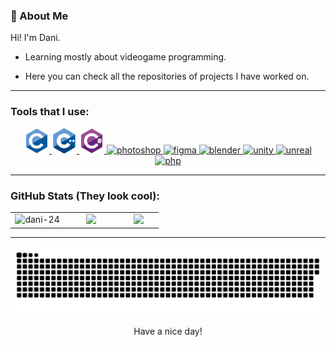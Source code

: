 ### :8ball: About Me

<div id="header" align="left">
  
Hi! I'm Dani.

- Learning mostly about videogame programming.

- Here you can check all the repositories of projects I have worked on.

</div>

---
  
### Tools that I use:
<p align="center">
<a href="https://www.cprogramming.com/" target="_blank" rel="noreferrer"> <img src="https://raw.githubusercontent.com/devicons/devicon/master/icons/c/c-original.svg" alt="c" width="40" height="40"/> </a> 
<a href="https://www.w3schools.com/cpp/" target="_blank" rel="noreferrer"> <img src="https://raw.githubusercontent.com/devicons/devicon/master/icons/cplusplus/cplusplus-original.svg" alt="cplusplus" width="40" height="40"/> </a> 
<a href="https://www.w3schools.com/cs/" target="_blank" rel="noreferrer"> <img src="https://raw.githubusercontent.com/devicons/devicon/master/icons/csharp/csharp-original.svg" alt="csharp" width="40" height="40"/> </a> 
<a href="https://www.photoshop.com/en" target="_blank" rel="noreferrer"> <img src="https://upload.wikimedia.org/wikipedia/commons/thumb/a/af/Adobe_Photoshop_CC_icon.svg/2101px-Adobe_Photoshop_CC_icon.svg.png" alt="photoshop" width="40" height="40"/> </a>
<a href="https://www.figma.com/" target="_blank" rel="noreferrer"> <img src="https://www.vectorlogo.zone/logos/figma/figma-icon.svg" alt="figma" width="40" height="40"/> </a> 
<a href="https://www.blender.org/" target="_blank" rel="noreferrer"> <img src="https://upload.wikimedia.org/wikipedia/commons/thumb/0/0c/Blender_logo_no_text.svg/2503px-Blender_logo_no_text.svg.png" alt="blender" width="40" height="40"/> </a> 
<a href="https://unity.com/" target="_blank" rel="noreferrer"> <img src="https://cdn-icons-png.freepik.com/512/5969/5969346.png" alt="unity" width="40" height="40"/> </a> 
<a href="https://www.unrealengine.com/" target="_blank" rel="noreferrer"> <img src="https://academyclass.com/wp-content/uploads/2021/10/ACCL-Unreal-Engine-1200x1200.png" alt="unreal" width="40" height="40"/> </a> 
<a href="https://www.php.net" target="_blank" rel="noreferrer"> <img src="https://upload.wikimedia.org/wikipedia/commons/thumb/2/27/PHP-logo.svg/640px-PHP-logo.svg.png" alt="php" width="40" height="40"/> </a>
  
</p>
  
---

### GitHub Stats (They look cool):

<table><tr><td valign="top" width="36%">

<div align="center"><img src="https://github-readme-streak-stats.herokuapp.com/?user=dani-24&theme=dark" alt="dani-24"/></div>

</td><td valign="top" width="36%">

<div align="center"><img src="https://github-readme-stats.vercel.app/api?username=dani-24&show_icons=true&theme=tokyonight&locale=en"/></div>

</td><td valign="top" width="27%">

<div align="center"><img src="https://github-readme-stats.vercel.app/api/top-langs?username=dani-24&show_icons=true&theme=tokyonight&locale=en&layout=compact"/></div>

</td></tr></table>  

---

<div id="header" align="center">
 
<a href=#><img src="contributions.svg"></a>

Have a nice day!
</div>
